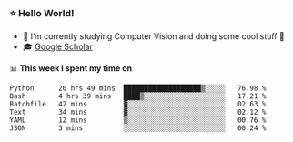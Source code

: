 ### ⭐️ Hello World!

<!--
**hologerry/hologerry** is a ✨ _special_ ✨ repository because its `README.md` (this file) appears on your GitHub profile.

Here are some ideas to get you started:

- 🔭 I’m currently working and studying on Computer Vision
- 🌱 I’m currently learning at Peking University
- 💬 Ask me about 
- 📫 How to reach me: E-mail
- 😄 Pronouns: he/his
- ⚡ Fun fact: Music is the Power
-->


- 🔭 I’m currently studying Computer Vision and doing some cool stuff 🤖
- 🎓 [Google Scholar](https://scholar.google.com/citations?user=3ykqW9wAAAAJ&hl=en)


📊 **This week I spent my time on**

<!--START_SECTION:waka-->

```text
Python      20 hrs 49 mins  ███████████████████▒░░░░░   76.98 %
Bash        4 hrs 39 mins   ████▒░░░░░░░░░░░░░░░░░░░░   17.21 %
Batchfile   42 mins         ▓░░░░░░░░░░░░░░░░░░░░░░░░   02.63 %
Text        34 mins         ▓░░░░░░░░░░░░░░░░░░░░░░░░   02.12 %
YAML        12 mins         ▒░░░░░░░░░░░░░░░░░░░░░░░░   00.76 %
JSON        3 mins          ░░░░░░░░░░░░░░░░░░░░░░░░░   00.24 %
```

<!--END_SECTION:waka-->

